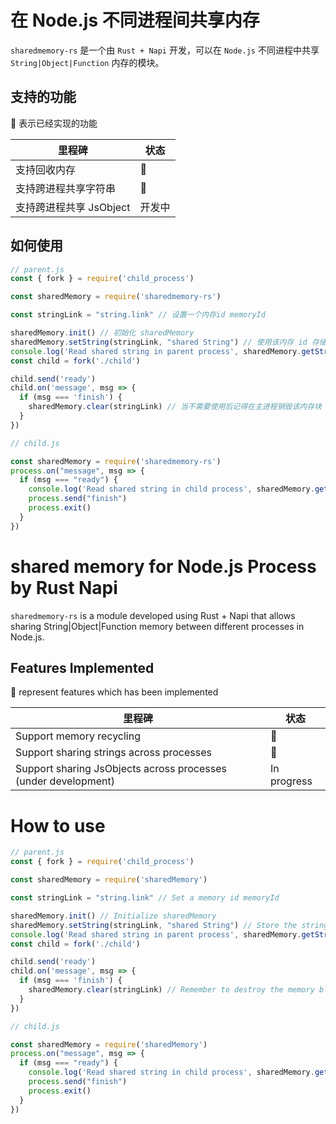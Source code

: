 # 在 Node.js 不同进程间共享内存

`sharedmemory-rs` 是一个由 `Rust + Napi` 开发，可以在 `Node.js` 不同进程中共享 `String|Object|Function` 内存的模块。

## 支持的功能

🚀 表示已经实现的功能

| 里程碑                                                                                                                                                                                                                                          | 状态 |
| -------------------------------------------------------------------------------------------------------------------------------------- | ---- |
|  支持回收内存    | 🚀    |
|  支持跨进程共享字符串    | 🚀    |
|  支持跨进程共享 JsObject    | 开发中    |



## 如何使用

```js
// parent.js
const { fork } = require('child_process')

const sharedMemory = require('sharedmemory-rs')

const stringLink = "string.link" // 设置一个内存id memoryId

sharedMemory.init() // 初始化 sharedMemory
sharedMemory.setString(stringLink, "shared String") // 使用该内存 id 存储需要共享的字符串
console.log('Read shared string in parent process', sharedMemory.getString(stringLink))
const child = fork('./child')

child.send('ready')
child.on('message', msg => {
  if (msg === 'finish') {
    sharedMemory.clear(stringLink) // 当不需要使用后记得在主进程销毁该内存块
  }
})

// child.js

const sharedMemory = require('sharedmemory-rs')
process.on("message", msg => {
  if (msg === "ready") {
    console.log('Read shared string in child process', sharedMemory.getString("string.link"))
    process.send("finish")
    process.exit()
  }
})

```
# shared memory for Node.js Process by Rust Napi

`sharedmemory-rs` is a module developed using Rust + Napi that allows sharing String|Object|Function memory between different processes in Node.js.

## Features Implemented

🚀 represent features which has been implemented

| 里程碑                                                                                                                                                                                                                                          | 状态 |
| -------------------------------------------------------------------------------------------------------------------------------------- | ---- |
|  Support memory recycling	    | 🚀    |
|  Support sharing strings across processes	    | 🚀    |
|  Support sharing JsObjects across processes (under development)    | In progress    |


# How to use

```js
// parent.js
const { fork } = require('child_process')

const sharedMemory = require('sharedMemory')

const stringLink = "string.link" // Set a memory id memoryId

sharedMemory.init() // Initialize sharedMemory
sharedMemory.setString(stringLink, "shared String") // Store the string to be shared using the memory id
console.log('Read shared string in parent process', sharedMemory.getString(stringLink))
const child = fork('./child')

child.send('ready')
child.on('message', msg => {
  if (msg === 'finish') {
    sharedMemory.clear(stringLink) // Remember to destroy the memory block in the main process when it is no longer needed
  }
})

// child.js

const sharedMemory = require('sharedMemory')
process.on("message", msg => {
  if (msg === "ready") {
    console.log('Read shared string in child process', sharedMemory.getString("string.link"))
    process.send("finish")
    process.exit()
  }
})
```
